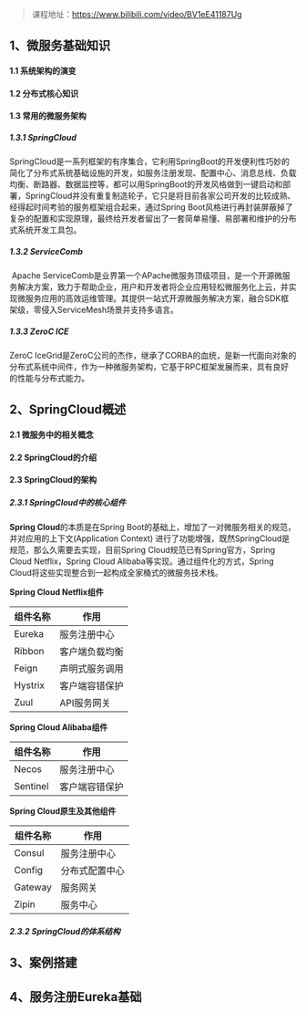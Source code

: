 > 课程地址：https://www.bilibili.com/video/BV1eE41187Ug



## 1、微服务基础知识

#### 1.1 系统架构的演变

#### 1.2 分布式核心知识

#### 1.3 常用的微服务架构

##### 1.3.1 SpringCloud

SpringCloud是一系列框架的有序集合，它利用SpringBoot的开发便利性巧妙的简化了分布式系统基础设施的开发，如服务注册发现、配置中心、消息总线、负载均衡、断路器、数据监控等，都可以用SpringBoot的开发风格做到一键启动和部署，SpringCloud并没有重复制造轮子，它只是将目前各家公司开发的比较成熟、经得起时间考验的服务框架组合起来，通过Spring Boot风格进行再封装屏蔽掉了复杂的配置和实现原理，最终给开发者留出了一套简单易懂、易部署和维护的分布式系统开发工具包。

##### 1.3.2 ServiceComb 

​	Apache ServiceComb是业界第一个APache微服务顶级项目，是一个开源微服务解决方案，致力于帮助企业，用户和开发者将企业应用轻松微服务化上云，并实现微服务应用的高效运维管理。其提供一站式开源微服务解决方案，融合SDK框架级，零侵入ServiceMesh场景并支持多语言。

##### 1.3.3 ZeroC ICE

ZeroC IceGrid是ZeroC公司的杰作，继承了CORBA的血统，是新一代面向对象的分布式系统中间件，作为一种微服务架构，它基于RPC框架发展而来，具有良好的性能与分布式能力。

## 2、SpringCloud概述

#### 2.1 微服务中的相关概念

#### 2.2 SpringCloud的介绍

#### 2.3 SpringCloud的架构

##### 2.3.1 SpringCloud中的核心组件

**Spring Cloud**的本质是在Spring Boot的基础上，增加了一对微服务相关的规范，并对应用的上下文(Application Context) 进行了功能增强，既然SpringCloud是规范，那么久需要去实现，目前Spring Cloud规范已有Spring官方，Spring Cloud Netflix，Spring Cloud Alibaba等实现。通过组件化的方式，Spring Cloud将这些实现整合到一起构成全家桶式的微服务技术栈。

**Spring Cloud Netflix组件**

| 组件名称 | 作用           |
| -------- | -------------- |
| Eureka   | 服务注册中心   |
| Ribbon   | 客户端负载均衡 |
| Feign    | 声明式服务调用 |
| Hystrix  | 客户端容错保护 |
| Zuul     | API服务网关    |

**Spring Cloud Alibaba组件**

| 组件名称 | 作用           |
| -------- | -------------- |
| Necos    | 服务注册中心   |
| Sentinel | 客户端容错保护 |

**Spring Cloud原生及其他组件**

| 组件名称 | 作用           |
| -------- | -------------- |
| Consul   | 服务注册中心   |
| Config   | 分布式配置中心 |
| Gateway  | 服务网关       |
| Zipin    | 服务中心       |



##### 2.3.2 SpringCloud的体系结构



## 3、案例搭建



## 4、服务注册Eureka基础